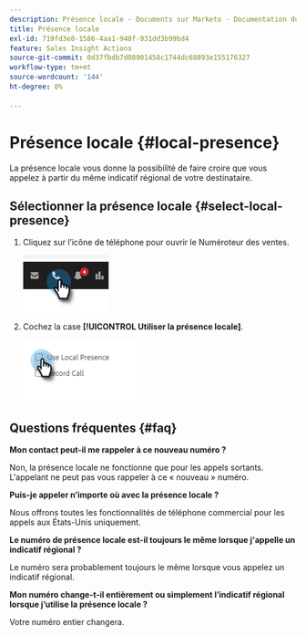 ```yaml
---
description: Présence locale - Documents sur Marketo - Documentation du produit
title: Présence locale
exl-id: 719fd3e8-1586-4aa1-940f-931dd3b99bd4
feature: Sales Insight Actions
source-git-commit: 0d37fbdb7d08901458c1744dc68893e155176327
workflow-type: tm+mt
source-wordcount: '144'
ht-degree: 0%

---
```


# Présence locale {#local-presence}

La présence locale vous donne la possibilité de faire croire que vous appelez à partir du même indicatif régional de votre destinataire.

## Sélectionner la présence locale {#select-local-presence}

1. Cliquez sur l’icône de téléphone pour ouvrir le Numéroteur des ventes.

   ![](assets/local-presence-1.png)

1. Cochez la case **[!UICONTROL Utiliser la présence locale]**.

   ![](assets/local-presence-2.png)

## Questions fréquentes {#faq}

**Mon contact peut-il me rappeler à ce nouveau numéro ?**

Non, la présence locale ne fonctionne que pour les appels sortants. L&#39;appelant ne peut pas vous rappeler à ce « nouveau » numéro.

**Puis-je appeler n’importe où avec la présence locale ?**

Nous offrons toutes les fonctionnalités de téléphone commercial pour les appels aux États-Unis uniquement.

**Le numéro de présence locale est-il toujours le même lorsque j&#39;appelle un indicatif régional ?**

Le numéro sera probablement toujours le même lorsque vous appelez un indicatif régional.

**Mon numéro change-t-il entièrement ou simplement l’indicatif régional lorsque j’utilise la présence locale ?**

Votre numéro entier changera.
